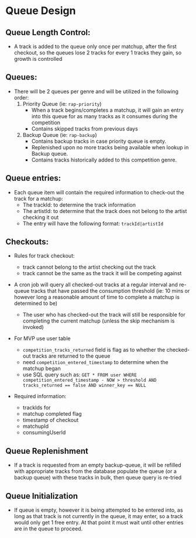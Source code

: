 # Queue Design
## Queue Length Control:
- A track is added to the queue only once per matchup, after the first checkout, so the queues lose 2 tracks for every 1 tracks they gain, so growth is controlled
## Queues: 
- There will be 2 queues per genre and will be utilized in the following order:
    1. Priority Queue (ie: `rap-priority`)
        - When a track begins/completes a matchup, it will gain an entry into this queue for as many tracks as it consumes during the competition
        - Contains skipped tracks from previous days 
    2. Backup Queue (ie: `rap-backup`)
        - Contains backup tracks in case priority queue is empty.
        - Replenished upon no more tracks being available when lookup in Backup queue.
        - Contains tracks historically added to this competition genre.
## Queue entries:
- Each queue item will contain the required information to check-out the track for a matchup:
    - The trackId: to determine the track information
    - The artistId: to determine that the track does not belong to the artist checking it out
    - The entry will have the following format: `trackId|artistId`
## Checkouts:
- Rules for track checkout:
    - track cannot belong to the artist checking out the track
    - track cannot be the same as the track it will be competing against
- A cron job will query all checked-out tracks at a regular interval and re-queue tracks that have passed the consumption threshold (ie: 10 mins or however long a reasonable amount of time to complete a matchup is determined to be)
    - The user who has checked-out the track will still be responsible for completing the current matchup (unless the skip mechanism is invoked)
- For MVP use user table
    - `competition_tracks_returned` field is flag as to whether the checked-out tracks are returned to the queue
    - need `competition_entered_timestamp` to determine when the matchup began
    - use SQL query such as: `GET * FROM user WHERE competition_entered_timestamp - NOW > threshold AND tracks_returned == false AND winner_key == NULL`

- Required information:
    - trackIds for 
    - matchup completed flag
    - timestamp of checkout
    - matchupId
    - consumingUserId

## Queue Replenishment
- If a track is requested from an empty backup-queue, it will be refilled with appropriate tracks from the database
    populate the queue (or a backup queue) with these tracks in bulk, then queue query is re-tried

## Queue Initialization
- If queue is empty, however it is being attempted to be entered into, as long as that track is not currently in the queue, it may enter, so a track would only get 1 free entry. At that point it must wait until other entries are in the queue to proceed.